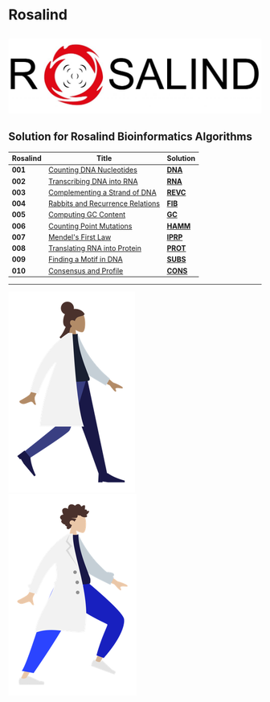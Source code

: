 # Rosalind
![Rosalind](logo.jpg)
---


## Solution for Rosalind Bioinformatics Algorithms

Rosalind | Title                                                                 | Solution                                                                                              |
--------|---------------------------------------------------------------        |-------------------------------------------------------------------------------------------------------|
**001** |[Counting DNA Nucleotides](http://rosalind.info/problems/dna/)         |[**DNA**](https://github.com/recervictory/Rosalind/blob/master/01_Counting_DNA_Nucleotides.ipynb)      |
**002** |[Transcribing DNA into RNA](http://rosalind.info/problems/rna/)        |[**RNA**](https://github.com/recervictory/Rosalind/blob/master/02_Transcribing_DNA_into_RNA.ipynb)     |
**003** |[Complementing a Strand of DNA](http://rosalind.info/problems/revc/)   |[**REVC**](https://github.com/recervictory/Rosalind/blob/master/03_Complementing_a_Strand_of_DNA.ipynb) |
**004** |[Rabbits and Recurrence Relations](http://rosalind.info/problems/fib/) |[**FIB**](https://github.com/recervictory/Rosalind/blob/master/04_Rabbits_and_Recurrence_Relations.ipynb)|
**005** |[Computing GC Content](http://rosalind.info/problems/gc/)              |[**GC**](https://github.com/recervictory/Rosalind/blob/master/05_Computing_GC_Content.ipynb)            |
**006** |[Counting Point Mutations](http://rosalind.info/problems/hamm/)        |[**HAMM**](https://github.com/recervictory/Rosalind/blob/master/06_Counting_Point_Mutations.ipynb) |
**007** |[Mendel's First Law](http://rosalind.info/problems/iprb/)              |[**IPRP**](https://github.com/recervictory/Rosalind/blob/master/07_Mendels_First_Law.ipynb) |
**008** |[Translating RNA into Protein](http://rosalind.info/problems/prot/)    |[**PROT**](https://github.com/recervictory/Rosalind/blob/master/08_Translating_RNA_into_Protein.ipynb) |
**009** |[Finding a Motif in DNA](http://rosalind.info/problems/subs/)          |[**SUBS**](https://github.com/recervictory/Rosalind/blob/master/09_Finding_a_Motif_in_DNA.ipynb) |
**010** | [Consensus and Profile](http://rosalind.info/problems/cons/)          |[**CONS**](https://github.com/recervictory/Rosalind/blob/master/10_Consensus_and_Profile.ipynb)    |


----
![Human](img\humann.png)
![HUAMN](img\huamnn2.png)